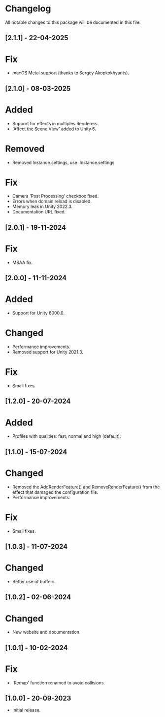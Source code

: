 # Changelog
All notable changes to this package will be documented in this file.

## [2.1.1] - 22-04-2025

# Fix
- macOS Metal support (thanks to Sergey Akopkokhyants).

## [2.1.0] - 08-03-2025

# Added
- Support for effects in multiples Renderers.
- 'Affect the Scene View' added to Unity 6.

# Removed
- Removed Instance.settings, use .Instance.settings

# Fix
- Camera 'Post Processing' checkbox fixed.
- Errors when domain reload is disabled.
- Memory leak in Unity 2022.3.
- Documentation URL fixed.

## [2.0.1] - 19-11-2024

# Fix
- MSAA fix.

## [2.0.0] - 11-11-2024

# Added
- Support for Unity 6000.0.

# Changed
- Performance improvements.
- Removed support for Unity 2021.3.

# Fix
- Small fixes.

## [1.2.0] - 20-07-2024

# Added
- Profiles with qualities: fast, normal and high (default).

## [1.1.0] - 15-07-2024

# Changed
- Removed the AddRenderFeature() and RemoveRenderFeature() from the effect that damaged the configuration file.
- Performance improvements.

# Fix
- Small fixes.

## [1.0.3] - 11-07-2024

# Changed
- Better use of buffers.

## [1.0.2] - 02-06-2024

# Changed
- New website and documentation.

## [1.0.1] - 10-02-2024

# Fix
- 'Remap' function renamed to avoid collisions.

## [1.0.0] - 20-09-2023

- Initial release.
